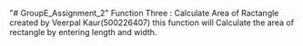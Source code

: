"# GroupE_Assignment_2" 
Function Three : Calculate Area of Ractangle
created by Veerpal Kaur(500226407)
this function will Calculate the area of rectangle by entering length and width.